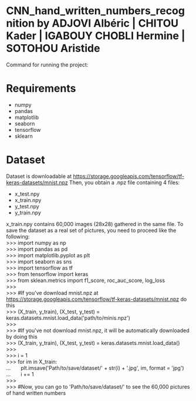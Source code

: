 # CNN_hand_written_numbers_recognition by ADJOVI Albéric | CHITOU Kader | IGABOUY CHOBLI Hermine | SOTOHOU Aristide

Command for running the project: <python3 blabla>

# Requirements

- numpy
- pandas
- matplotlib
- seaborn
- tensorflow
- sklearn

# Dataset 
Dataset is downloadable at https://storage.googleapis.com/tensorflow/tf-keras-datasets/mnist.npz
Then, you obtain a .npz file containing 4 files:
  - x_test.npy
  - x_train.npy
  - y_test.npy
  - y_train.npy
  
 x_train.npy contains 60,000 images (28x28) gathered in the same file. 
 To save the dataset as a real set of pictures, you need to proceed like the following:   
\>\>\> import numpy as np   
\>\>\> import pandas as pd   
\>\>\> import matplotlib.pyplot as plt   
\>\>\> import seaborn as sns   
\>\>\> import tensorflow as tf   
\>\>\> from tensorflow import keras   
\>\>\> from sklean.metrics import f1_score, roc_auc_score, log_loss   
\>\>\>    
\>\>\> #If you've download mnist.npz at https://storage.googleapis.com/tensorflow/tf-keras-datasets/mnist.npz do this   
\>\>\> (X_train, y_train), (X_test, y_test) = keras.datasets.mnist.load_data('path/to/minis.npz')   
\>\>\>    
\>\>\> #If you've not download mnist.npz, it will be automatically downloaded by doing this   
\>\>\> (X_train, y_train), (X_test, y_test) = keras.datasets.mnist.load_data()   
\>\>\>    
\>\>\> i = 1   
\>\>\> for im in X_train:   
... &nbsp; &nbsp; &nbsp; plt.imsave('Path/to/save/dataset/' + str(i) + '.jpg', im, format = 'jpg')    
... &nbsp; &nbsp; &nbsp; i += 1   
\>\>\>    
\>\>\> #Now, you can go to 'Path/to/save/dataset/' to see the 60,000 pictures of hand written numbers   
  
